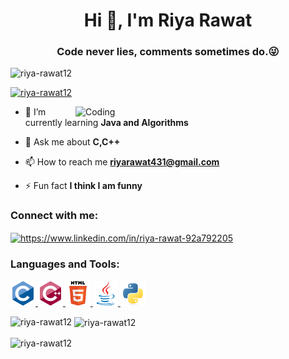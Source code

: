 

<h1 align="center">Hi 👋, I'm Riya Rawat</h1>
<h3 align="center">Code never lies, comments sometimes do.😜</h3>

<p align="left"> <img src="https://komarev.com/ghpvc/?username=riya-rawat12&label=Profile%20views&color=0e75b6&style=flat" alt="riya-rawat12" /> </p>

<p align="left"> <a href="https://github.com/ryo-ma/github-profile-trophy"><img src="https://github-profile-trophy.vercel.app/?username=riya-rawat12" alt="riya-rawat12" /></a> </p>

<img align="right" alt="Coding" width="400" src="https://images.app.goo.gl/YXS2RNQTVQrZSmkp6">

- 🌱 I’m currently learning **Java and Algorithms**

- 💬 Ask me about **C,C++**

- 📫 How to reach me **riyarawat431@gmail.com**

- ⚡ Fun fact **I think I am funny**

<h3 align="left">Connect with me:</h3>
<p align="left">
<a href="https://linkedin.com/in/https://www.linkedin.com/in/riya-rawat-92a792205" target="blank"><img align="center" src="https://raw.githubusercontent.com/rahuldkjain/github-profile-readme-generator/master/src/images/icons/Social/linked-in-alt.svg" alt="https://www.linkedin.com/in/riya-rawat-92a792205" height="30" width="40" /></a>
</p>

<h3 align="left">Languages and Tools:</h3>
<p align="left"> <a href="https://www.cprogramming.com/" target="_blank" rel="noreferrer"> <img src="https://raw.githubusercontent.com/devicons/devicon/master/icons/c/c-original.svg" alt="c" width="40" height="40"/> </a> <a href="https://www.w3schools.com/cpp/" target="_blank" rel="noreferrer"> <img src="https://raw.githubusercontent.com/devicons/devicon/master/icons/cplusplus/cplusplus-original.svg" alt="cplusplus" width="40" height="40"/> </a> <a href="https://www.w3.org/html/" target="_blank" rel="noreferrer"> <img src="https://raw.githubusercontent.com/devicons/devicon/master/icons/html5/html5-original-wordmark.svg" alt="html5" width="40" height="40"/> </a> <a href="https://www.java.com" target="_blank" rel="noreferrer"> <img src="https://raw.githubusercontent.com/devicons/devicon/master/icons/java/java-original.svg" alt="java" width="40" height="40"/> </a> <a href="https://www.python.org" target="_blank" rel="noreferrer"> <img src="https://raw.githubusercontent.com/devicons/devicon/master/icons/python/python-original.svg" alt="python" width="40" height="40"/> </a> </p>

<p><img align="left" src="https://github-readme-stats.vercel.app/api/top-langs?username=riya-rawat12&show_icons=true&locale=en&layout=compact" alt="riya-rawat12" /></p>

<p>&nbsp;<img align="center" src="https://github-readme-stats.vercel.app/api?username=riya-rawat12&show_icons=true&locale=en" alt="riya-rawat12" /></p>

<p><img align="center" src="https://github-readme-streak-stats.herokuapp.com/?user=riya-rawat12&" alt="riya-rawat12" /></p>

